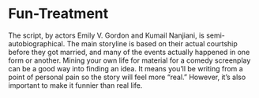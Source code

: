 # Fun-Treatment
The script, by actors Emily V. Gordon and Kumail Nanjiani, is semi-autobiographical. The main storyline is based on their actual courtship before they got married, and many of the events actually happened in one form or another.  Mining your own life for material for a comedy screenplay can be a good way into finding an idea. It means you’ll be writing from a point of personal pain so the story will feel more “real.” However, it’s also important to make it funnier than real life.
